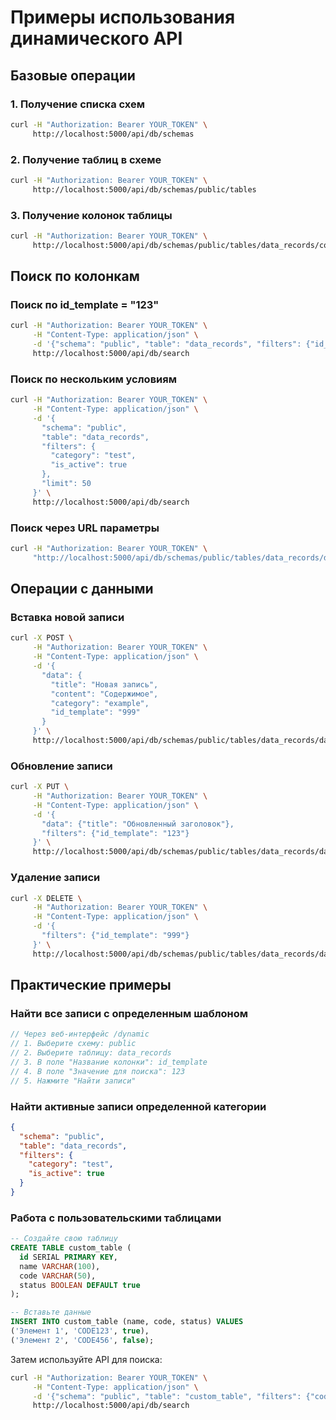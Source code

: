 # Примеры использования динамического API

## Базовые операции

### 1. Получение списка схем
```bash
curl -H "Authorization: Bearer YOUR_TOKEN" \
     http://localhost:5000/api/db/schemas
```

### 2. Получение таблиц в схеме
```bash
curl -H "Authorization: Bearer YOUR_TOKEN" \
     http://localhost:5000/api/db/schemas/public/tables
```

### 3. Получение колонок таблицы
```bash
curl -H "Authorization: Bearer YOUR_TOKEN" \
     http://localhost:5000/api/db/schemas/public/tables/data_records/columns
```

## Поиск по колонкам

### Поиск по id_template = "123"
```bash
curl -H "Authorization: Bearer YOUR_TOKEN" \
     -H "Content-Type: application/json" \
     -d '{"schema": "public", "table": "data_records", "filters": {"id_template": "123"}}' \
     http://localhost:5000/api/db/search
```

### Поиск по нескольким условиям
```bash
curl -H "Authorization: Bearer YOUR_TOKEN" \
     -H "Content-Type: application/json" \
     -d '{
       "schema": "public", 
       "table": "data_records", 
       "filters": {
         "category": "test", 
         "is_active": true
       },
       "limit": 50
     }' \
     http://localhost:5000/api/db/search
```

### Поиск через URL параметры
```bash
curl -H "Authorization: Bearer YOUR_TOKEN" \
     "http://localhost:5000/api/db/schemas/public/tables/data_records/data?id_template=123&limit=10"
```

## Операции с данными

### Вставка новой записи
```bash
curl -X POST \
     -H "Authorization: Bearer YOUR_TOKEN" \
     -H "Content-Type: application/json" \
     -d '{
       "data": {
         "title": "Новая запись", 
         "content": "Содержимое", 
         "category": "example",
         "id_template": "999"
       }
     }' \
     http://localhost:5000/api/db/schemas/public/tables/data_records/data
```

### Обновление записи
```bash
curl -X PUT \
     -H "Authorization: Bearer YOUR_TOKEN" \
     -H "Content-Type: application/json" \
     -d '{
       "data": {"title": "Обновленный заголовок"},
       "filters": {"id_template": "123"}
     }' \
     http://localhost:5000/api/db/schemas/public/tables/data_records/data
```

### Удаление записи
```bash
curl -X DELETE \
     -H "Authorization: Bearer YOUR_TOKEN" \
     -H "Content-Type: application/json" \
     -d '{
       "filters": {"id_template": "999"}
     }' \
     http://localhost:5000/api/db/schemas/public/tables/data_records/data
```

## Практические примеры

### Найти все записи с определенным шаблоном
```javascript
// Через веб-интерфейс /dynamic
// 1. Выберите схему: public
// 2. Выберите таблицу: data_records  
// 3. В поле "Название колонки": id_template
// 4. В поле "Значение для поиска": 123
// 5. Нажмите "Найти записи"
```

### Найти активные записи определенной категории
```json
{
  "schema": "public",
  "table": "data_records", 
  "filters": {
    "category": "test",
    "is_active": true
  }
}
```

### Работа с пользовательскими таблицами
```sql
-- Создайте свою таблицу
CREATE TABLE custom_table (
  id SERIAL PRIMARY KEY,
  name VARCHAR(100),
  code VARCHAR(50),
  status BOOLEAN DEFAULT true
);

-- Вставьте данные
INSERT INTO custom_table (name, code, status) VALUES 
('Элемент 1', 'CODE123', true),
('Элемент 2', 'CODE456', false);
```

Затем используйте API для поиска:
```bash
curl -H "Authorization: Bearer YOUR_TOKEN" \
     -H "Content-Type: application/json" \
     -d '{"schema": "public", "table": "custom_table", "filters": {"code": "CODE123"}}' \
     http://localhost:5000/api/db/search
```